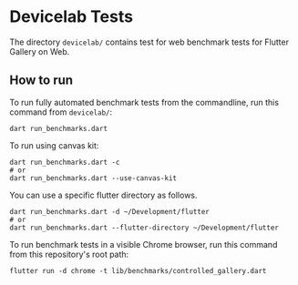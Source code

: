 # Devicelab Tests

The directory `devicelab/` contains test for web benchmark tests for Flutter Gallery on Web.

## How to run

To run fully automated benchmark tests from the commandline, run this command from `devicelab/`:
```
dart run_benchmarks.dart
```

To run using canvas kit:
```
dart run_benchmarks.dart -c
# or
dart run_benchmarks.dart --use-canvas-kit
```

You can use a specific flutter directory as follows.
```
dart run_benchmarks.dart -d ~/Development/flutter
# or
dart run_benchmarks.dart --flutter-directory ~/Development/flutter
```

To run benchmark tests in a visible Chrome browser, run this command from this repository's root path:
```
flutter run -d chrome -t lib/benchmarks/controlled_gallery.dart
```
